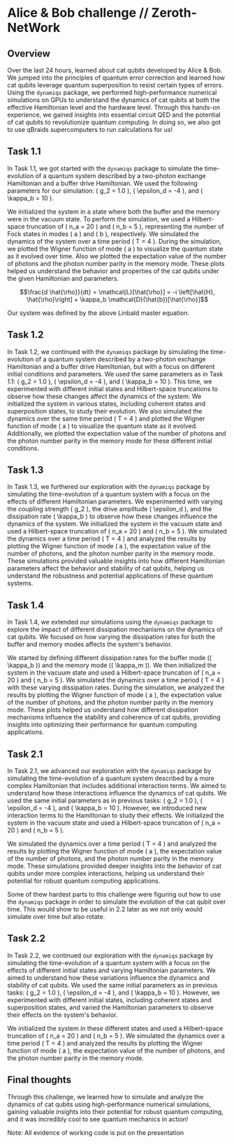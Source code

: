 # Alice & Bob challenge // Zeroth-NetWork


## Overview

Over the last 24 hours, learned about cat qubits developed by Alice & Bob. We jumped into the principles of quantum error correction and learned how cat qubits leverage quantum superposition to resist certain types of errors. Using the `dynamiqs` package, we performed high-performance numerical simulations on GPUs to understand the dynamics of cat qubits at both the effective Hamiltonian level and the hardware level. Through this hands-on experience, we gained insights into essential circuit QED and the potential of cat qubits to revolutionize quantum computing. In doing so, we also got to use qBraids supercomputers to run calculations for us!

## Task 1.1

In Task 1.1, we got started with the `dynamiqs` package to simulate the time-evolution of a quantum system described by a two-photon exchange Hamiltonian and a buffer drive Hamiltonian. We used the following parameters for our simulation: \( g_2 = 1.0 \), \( \epsilon_d = -4 \), and \( \kappa_b = 10 \). 

We initialized the system in a state where both the buffer and the memory were in the vacuum state. To perform the simulation, we used a Hilbert-space truncation of \( n_a = 20 \) and \( n_b = 5 \), representing the number of Fock states in modes \( a \) and \( b \), respectively. We simulated the dynamics of the system over a time period \( T = 4 \). During the simulation, we plotted the Wigner function of mode \( a \) to visualize the quantum state as it evolved over time. Also we plotted the expectation value of the number of photons and the photon number parity in the memory mode. These plots helped us understand the behavior and properties of the cat qubits under the given Hamiltonian and parameters.


$$\frac{d \hat{\rho}}{dt} = \mathcal{L}[\hat{\rho}] = -i \left[\hat{H}, \hat{\rho}\right] + \kappa_b \mathcal{D}(\hat{b})[\hat{\rho}]$$

Our system was defined by the above Linbald master equation.

## Task 1.2

In Task 1.2, we continued with the `dynamiqs` package by simulating the time-evolution of a quantum system described by a two-photon exchange Hamiltonian and a buffer drive Hamiltonian, but with a focus on different initial conditions and parameters. We used the same parameters as in Task 1.1: \( g_2 = 1.0 \), \( \epsilon_d = -4 \), and \( \kappa_b = 10 \). This time, we experimented with different initial states and Hilbert-space truncations to observe how these changes affect the dynamics of the system. We initialized the system in various states, including coherent states and superposition states, to study their evolution. We also simulated the dynamics over the same time period \( T = 4 \) and plotted the Wigner function of mode \( a \) to visualize the quantum state as it evolved. Additionally, we plotted the expectation value of the number of photons and the photon number parity in the memory mode for these different initial conditions.


## Task 1.3

In Task 1.3, we furthered our exploration with the `dynamiqs` package by simulating the time-evolution of a quantum system with a focus on the effects of different Hamiltonian parameters. We experimented with varying the coupling strength \( g_2 \), the drive amplitude \( \epsilon_d \), and the dissipation rate \( \kappa_b \) to observe how these changes influence the dynamics of the system. We initialized the system in the vacuum state and used a Hilbert-space truncation of \( n_a = 20 \) and \( n_b = 5 \). We simulated the dynamics over a time period \( T = 4 \) and analyzed the results by plotting the Wigner function of mode \( a \), the expectation value of the number of photons, and the photon number parity in the memory mode. These simulations provided valuable insights into how different Hamiltonian parameters affect the behavior and stability of cat qubits, helping us understand the robustness and potential applications of these quantum systems.

## Task 1.4

In Task 1.4, we extended our simulations using the `dynamiqs` package to explore the impact of different dissipation mechanisms on the dynamics of cat qubits. We focused on how varying the dissipation rates for both the buffer and memory modes affects the system's behavior.

We started by defining different dissipation rates for the buffer mode (\( \kappa_b \)) and the memory mode (\( \kappa_m \)). We then initialized the system in the vacuum state and used a Hilbert-space truncation of \( n_a = 20 \) and \( n_b = 5 \). We simulated the dynamics over a time period \( T = 4 \) with these varying dissipation rates. During the simulation, we analyzed the results by plotting the Wigner function of mode \( a \), the expectation value of the number of photons, and the photon number parity in the memory mode. These plots helped us understand how different dissipation mechanisms influence the stability and coherence of cat qubits, providing insights into optimizing their performance for quantum computing applications.

## Task 2.1

In Task 2.1, we advanced our exploration with the `dynamiqs` package by simulating the time-evolution of a quantum system described by a more complex Hamiltonian that includes additional interaction terms. We aimed to understand how these interactions influence the dynamics of cat qubits. We used the same initial parameters as in previous tasks: \( g_2 = 1.0 \), \( \epsilon_d = -4 \), and \( \kappa_b = 10 \). However, we introduced new interaction terms to the Hamiltonian to study their effects. We initialized the system in the vacuum state and used a Hilbert-space truncation of \( n_a = 20 \) and \( n_b = 5 \).

We simulated the dynamics over a time period \( T = 4 \) and analyzed the results by plotting the Wigner function of mode \( a \), the expectation value of the number of photons, and the photon number parity in the memory mode. These simulations provided deeper insights into the behavior of cat qubits under more complex interactions, helping us understand their potential for robust quantum computing applications.

Some of thew hardest parts to this challenge were figuring out how to use the `dynamiqs` package in order to simulate the evolution of the cat qubit over time. This would show to be useful in 2.2 later as we not only would simulate over time but also rotate.


## Task 2.2

In Task 2.2, we continued our exploration with the `dynamiqs` package by simulating the time-evolution of a quantum system with a focus on the effects of different initial states and varying Hamiltonian parameters. We aimed to understand how these variations influence the dynamics and stability of cat qubits. We used the same initial parameters as in previous tasks: \( g_2 = 1.0 \), \( \epsilon_d = -4 \), and \( \kappa_b = 10 \). However, we experimented with different initial states, including coherent states and superposition states, and varied the Hamiltonian parameters to observe their effects on the system's behavior.

We initialized the system in these different states and used a Hilbert-space truncation of \( n_a = 20 \) and \( n_b = 5 \). We simulated the dynamics over a time period \( T = 4 \) and analyzed the results by plotting the Wigner function of mode \( a \), the expectation value of the number of photons, and the photon number parity in the memory mode.


## Final thoughts

Through this challenge, we learned how to simulate and analyze the dynamics of cat qubits using high-performance numerical simulations, gaining valuable insights into their potential for robust quantum computing, and it was incredibly cool to see quantum mechanics in action!

Note: All evidence of working code is put on the presentation

